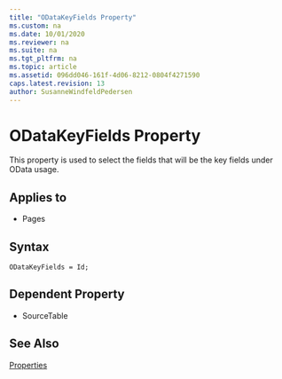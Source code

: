 ```yaml
---
title: "ODataKeyFields Property"
ms.custom: na
ms.date: 10/01/2020
ms.reviewer: na
ms.suite: na
ms.tgt_pltfrm: na
ms.topic: article
ms.assetid: 096dd046-161f-4d06-8212-0804f4271590
caps.latest.revision: 13
author: SusanneWindfeldPedersen
---
```


# ODataKeyFields Property

This property is used to select the fields that will be the key fields under OData usage.

## Applies to  
  
- Pages

## Syntax

```AL
ODataKeyFields = Id;
```
  
## Dependent Property

- SourceTable

## See Also

[Properties](devenv-properties.md)